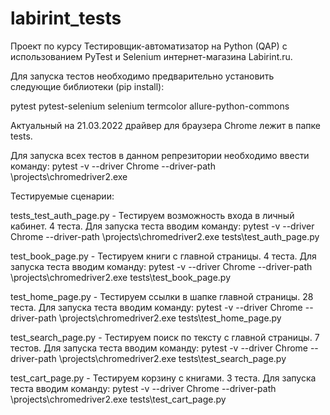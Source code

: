 # labirint_tests
Проект по курсу Тестировщик-автоматизатор на Python (QAP) с использованием PyTest и Selenium интернет-магазина Labirint.ru.

Для запуска тестов необходимо предварительно установить следующие библиотеки (pip install):

pytest
pytest-selenium
selenium
termcolor
allure-python-commons

Актуальный на 21.03.2022 драйвер для браузера Chrome лежит в папке tests.

Для запуска всех тестов в данном репрезитории необходимо ввести команду: pytest -v --driver Chrome --driver-path \projects\chromedriver2.exe

Тестируемые сценарии:

tests_test_auth_page.py - Тестируем возможность входа в личный кабинет. 4 теста. 
Для запуска теста вводим команду: pytest -v --driver Chrome --driver-path \projects\chromedriver2.exe tests\test_auth_page.py

test_book_page.py - Тестируем книги с главной страницы. 4 теста. 
Для запуска теста вводим команду: pytest -v --driver Chrome --driver-path \projects\chromedriver2.exe tests\test_book_page.py

test_home_page.py - Тестируем ссылки в шапке главной страницы. 28 теста. 
Для запуска теста вводим команду: pytest -v --driver Chrome --driver-path \projects\chromedriver2.exe tests\test_home_page.py

test_search_page.py - Тестируем поиск по тексту с главной страницы. 7 тестов. 
Для запуска теста вводим команду: pytest -v --driver Chrome --driver-path \projects\chromedriver2.exe tests\test_search_page.py

test_cart_page.py - Тестируем корзину с книгами. 3 теста. 
Для запуска теста вводим команду: pytest -v --driver Chrome --driver-path \projects\chromedriver2.exe tests\test_cart_page.py
